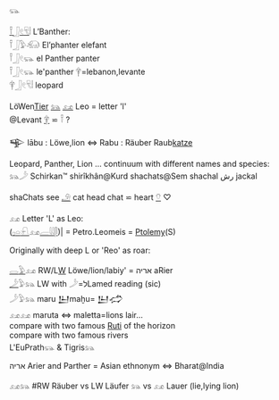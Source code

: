 𓃮  

[𓍋](𓍋)[𓃀](𓃀)[𓏲](𓏲)[𓄛](𓄛)𓏪 L’Banther:  
𓍋𓃀𓅱𓃰 El’phanter  elefant  
𓍋𓃀𓏲𓃮 el Panther   panter  
𓍋𓃀𓏲𓃮 le'panther   𓋁=lebanon,levante  
𓋁𓃀𓏲𓄛𓏪 leopard  

LöWen[Tier](𓄛) [𓃬](𓃬) [𓃭](𓃭)  Leo = letter 'l'  
@Levant [𓋁](𓋁) ⋍ 𓍋 ?  

𒊊 lābu : Löwe,lion ⇔ Rabu : Räuber Raub[katze](cat)  

Leopard, Panther, Lion … continuum with different names and species:  
𓃬𓌳 Schirkan™ shirîkhân@Kurd shachats@Sem shachal رش  jackal  

shaChats see [𓄂](𓄂) cat head chat ⋍ heart [𓄣](𓄣) ♡  

𓃭 Letter 'L' as Leo:  
([𓊪](𓊪)[𓏏](𓏏)[𓍯](𓍯)𓃭[𓐝](𓐝)[𓇋𓇋](𓇋𓇋)[𓋴](𓋴))| = Petro.Leomeis = [Ptolemy](https://en.wikipedia.org/wiki/Ptolemaios)(S)  

Originally with deep L or 'Reo' as roar:  

[𓂋](𓂋)[𓅱](𓅱)𓃭 RW/L[W](w) Löwe/lion/labiy' = אריה aRier  
[𓌳](𓌳)𓅱𓃬 LW with 𓌳=לLamed reading (sic)  
𓌳𓅱𓃬 maru 𒌨maḫu= 𒌨𒈤  
𓃭𓃭 maruta ⇔ maletta=lions lair…  
compare with two famous [Ruti](https://en.wikipedia.org/wiki/Ruti) of the horizon  
compare with two famous rivers  
L'EuPrath𓃮 & Tigris𓃬  

אריה Arier and Parther = Asian ethnonym  ⇔ Bharat@India  

𓃭𓃬 #RW Räuber vs LW Läufer 𓃬 vs 𓃭 Lauer (lie,lying lion)  